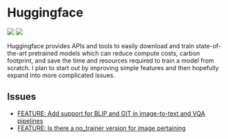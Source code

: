 # Huggingface

[![](https://img.shields.io/badge/Huggingface-docs-green)](https://huggingface.co)
[![](https://img.shields.io/badge/Huggingface-repo-blue)](https://github.com/huggingface/transformers)

Huggingface provides APIs and tools to easily download and train state-of-the-art pretrained models which can reduce compute costs, carbon footprint, and save the time and resources required to train a model from scratch. I plan to start out by improving simple features and then hopefully expand into more complicated issues.

## Issues

- [FEATURE: Add support for BLIP and GIT in image-to-text and VQA pipelines](https://github.com/huggingface/transformers/issues/21110)
- [FEATURE: Is there a no_trainer version for image pertaining](https://github.com/huggingface/transformers/issues/20053)
